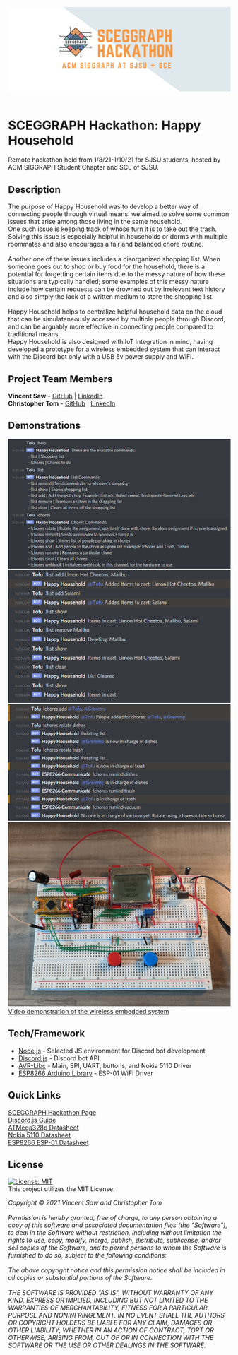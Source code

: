 ![](media/sceggraph_hackathon_logo.png) <br/>
<br/>
# SCEGGRAPH Hackathon: Happy Household
Remote hackathon held from 1/8/21-1/10/21 for SJSU students, hosted by ACM SIGGRAPH Student Chapter and SCE of SJSU.<br/>
## Description
The purpose of Happy Household was to develop a better way of connecting people through virtual means: we aimed to solve some common issues that arise among those living in the same household.<br/>
One such issue is keeping track of whose turn it is to take out the trash. Solving this issue is especially helpful in households or dorms with multiple roommates and also encourages a fair and balanced chore routine.<br/>
<br/>
Another one of these issues includes a disorganized shopping list. When someone goes out to shop or buy food for the household, there is a potential for forgetting certain items due to the messy nature of how these 
situations are typically handled; some examples of this messy nature include how certain requests can be drowned out by irrelevant text history and also simply the lack of a written medium to store the shopping list.<br/>
<br/>
Happy Household helps to centralize helpful household data on the cloud that can be simulataneously accessed by multiple people through Discord, and can be arguably more effective in connecting people compared to traditional means.<br/>
Happy Household is also designed with IoT integration in mind, having developed a prototype for a wireless embedded system that can interact with the Discord bot only with a USB 5v power supply and WiFi.<br/>

## Project Team Members
**Vincent Saw** - [GitHub](https://github.com/vsawce) | [LinkedIn](https://www.linkedin.com/in/vincent-saw-810361162/)<br/>
**Christopher Tom** - [GitHub](https://github.com/Christopher-Tom) | [LinkedIn](https://www.linkedin.com/in/christopher-tom/)<br/>
## Demonstrations
![All available bot commands](media/bot_available_commands.png)<br/>
![A demonstration of the list commands](media/bot_list_demo.png)<br/>
![A demonstration of the chores commands](media/bot_chores_demo.png)<br/>
![Photo of the wireless embedded system](media/avr_es_photo.png)<br/>
[Video demonstration of the wireless embedded system](https://photos.app.goo.gl/xRHRcCGVzfJfgxV27)<br/>
## Tech/Framework
* [Node.js](https://nodejs.org/en/) - Selected JS environment for Discord bot development  
* [Discord.js](https://discord.js.org/#/) - Discord bot API  
* [AVR-Libc](https://www.nongnu.org/avr-libc/) - Main, SPI, UART, buttons, and Nokia 5110 Driver  
* [ESP8266 Arduino Library](https://github.com/esp8266/Arduino#installing-with-boards-manager) - ESP-01 WiFi Driver  

## Quick Links
[SCEGGRAPH Hackathon Page](https://sceggraph.devpost.com/)<br/>
[Discord.js Guide](https://discordjs.guide/)<br/>
[ATMega328p Datasheet](http://ww1.microchip.com/downloads/en/DeviceDoc/Atmel-7810-Automotive-Microcontrollers-ATmega328P_Datasheet.pdf)<br/>
[Nokia 5110 Datasheet](https://www.sparkfun.com/datasheets/LCD/Monochrome/Nokia5110.pdf)<br/>
[ESP8266 ESP-01 Datasheet](http://www.microchip.ua/wireless/esp01.pdf)<br/>
## License
[![License: MIT](https://img.shields.io/badge/License-MIT-yellow.svg)](https://opensource.org/licenses/MIT)<br/>
This project utilizes the MIT License.<br/>

*Copyright © 2021 Vincent Saw and Christopher Tom*<br/>
<br/>
*Permission is hereby granted, free of charge, to any person obtaining a copy of this software and associated documentation files (the "Software"),
to deal in the Software without restriction, including without limitation the rights to use, copy, modify, merge, publish, distribute, sublicense,
and/or sell copies of the Software, and to permit persons to whom the Software is furnished to do so, subject to the following conditions:*<br/>
<br/>
*The above copyright notice and this permission notice shall be included in all copies or substantial portions of the Software.*<br/>
<br/>
*THE SOFTWARE IS PROVIDED "AS IS", WITHOUT WARRANTY OF ANY KIND, EXPRESS OR IMPLIED, INCLUDING BUT NOT LIMITED TO THE WARRANTIES OF MERCHANTABILITY,
FITNESS FOR A PARTICULAR PURPOSE AND NONINFRINGEMENT. IN NO EVENT SHALL THE AUTHORS OR COPYRIGHT HOLDERS BE LIABLE FOR ANY CLAIM, DAMAGES OR OTHER
LIABILITY, WHETHER IN AN ACTION OF CONTRACT, TORT OR OTHERWISE, ARISING FROM, OUT OF OR IN CONNECTION WITH THE SOFTWARE OR THE USE OR OTHER DEALINGS 
IN THE SOFTWARE.*<br/>

